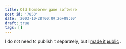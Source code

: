 ```yaml
---
title: Old homebrew game software
post_id: '7853'
date: '2003-10-28T00:00:26+09:00'
draft: true
tags: []
---
```


I do not need to publish it separately, but I [made it public](/category/products/apps?order=ASC) .
